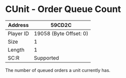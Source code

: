 #  CUnit - Order Queue Count
Address   | 59CD2C
----------|-------------
Player ID | 19058 (Byte Offset: 0)
Size 	  | 1
Length 	  | 1
SC:R      | Supported

The number of queued orders a unit currently has.
